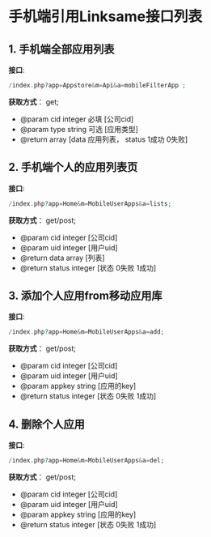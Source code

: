# 手机端引用Linksame接口列表

## 1. 手机端全部应用列表

**接口**: 
````php 
/index.php?app=Appstore&m=Api&a=mobileFilterApp ; 
````

**获取方式**： get;

*  @param cid  integer 必填 [公司cid]
*  @param type  string  可选 [应用类型]
*  @return array [data 应用列表， status 1成功 0失败]


## 2. 手机端个人的应用列表页

**接口**: 
````php 
/index.php?app=Home&m=MobileUserApps&a=lists; 
````

**获取方式**： get/post;

* @param cid integer [公司cid]
* @param uid integer [用户uid]
* @return data array [列表]
* @return status integer [状态 0失败 1成功]


## 3. 添加个人应用from移动应用库

**接口**: 
````php 
/index.php?app=Home&m=MobileUserApps&a=add; 
````

**获取方式**： get/post;

* @param cid integer [公司cid]
* @param uid integer [用户uid]
* @param appkey string [应用的key]
* @return status integer [状态 0失败 1成功]


## 4. 删除个人应用

**接口**: 
````php 
/index.php?app=Home&m=MobileUserApps&a=del; 
````

**获取方式**： get/post;

* @param cid integer [公司cid]
* @param uid integer [用户uid]
* @param appkey string [应用的key]
* @return status integer [状态 0失败 1成功]